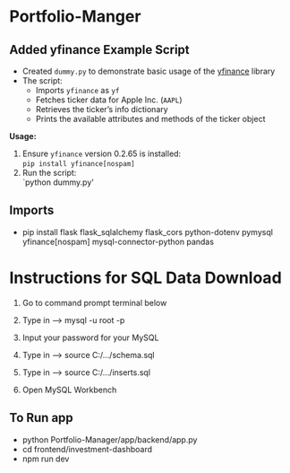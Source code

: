 # Portfolio-Manger

## Added yfinance Example Script

- Created `dummy.py` to demonstrate basic usage of the [yfinance](https://github.com/ranaroussi/yfinance) library
- The script:
  - Imports `yfinance` as `yf`
  - Fetches ticker data for Apple Inc. (`AAPL`)
  - Retrieves the ticker’s info dictionary
  - Prints the available attributes and methods of the ticker object

**Usage:**

1. Ensure `yfinance` version 0.2.65 is installed:  
   `pip install yfinance[nospam]`
2. Run the script:  
   `python dummy.py'

## Imports

- pip install flask flask_sqlalchemy flask_cors python-dotenv pymysql yfinance[nospam] mysql-connector-python pandas

# Instructions for SQL Data Download

1. Go to command prompt terminal below

2. Type in --> mysql -u root -p

3. Input your password for your MySQL

4. Type in --> source C:/.../schema.sql

5. Type in --> source C:/.../inserts.sql

6. Open MySQL Workbench

## To Run app

- python Portfolio-Manager/app/backend/app.py
- cd frontend/investment-dashboard
- npm run dev
